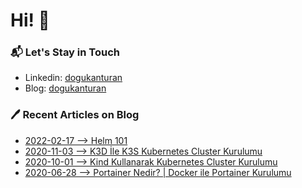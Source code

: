 # Hi! 👋

### 📬 Let's Stay in Touch

- Linkedin: [dogukanturan](https://linkedin.com/in/dogukanturan)
- Blog: [dogukanturan](https://dogukanturan.com)

### 🖊 Recent Articles on Blog

- [2022-02-17 --> Helm 101](https://dogukanturan.com/posts/helm-101/helm-101/)
- [2020-11-03 --> K3D İle K3S Kubernetes Cluster Kurulumu](https://medium.com/devopsturkiye/k3d-i%CC%87le-k3s-kubernetes-cluster-kurulumu-38e71acda9cb)
- [2020-10-01 --> Kind Kullanarak Kubernetes Cluster Kurulumu](https://medium.com/devopsturkiye/vagrant-ve-kind-kullanarak-kubernetes-cluster-kurulumu-10bbee85eda1)
- [2020-06-28 --> Portainer Nedir? | Docker ile Portainer Kurulumu](https://medium.com/devopsturkiye/docker-ile-portainer-kurulumu-ve-portainera-h%C4%B1zl%C4%B1-bak%C4%B1%C5%9F-2fdcf2b31deb)
